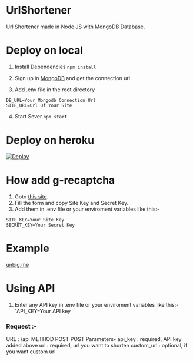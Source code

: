 # UrlShortener

Url Shortener made in Node JS with MongoDB Database.


# Deploy on local

1. Install Dependencies
`npm install`

2. Sign up in [MongoDB](https://www.mongodb.com/cloud/atlas/register) and get the connection url

3. Add .env file in the root directory
```
DB_URL=Your Mongodb Connection Url
SITE_URL=Url Of Your Site
```

4. Start Sever
`npm start`


# Deploy on heroku

[![Deploy](https://www.herokucdn.com/deploy/button.svg)](https://heroku.com/deploy?template=https://github.com/leeveshkamboj/UrlShortener/)


# How add g-recaptcha

1. Goto [this site](https://www.google.com/recaptcha/admin/create).
2. Fill the form and copy Site Key and Secret Key.
3. Add them in .env file or your enviroment variables like this:-
```
SITE_KEY=Your Site Key
SECRET_KEY=Your Secret Key
```


# Example
[unbig.me](https://unbig.me/)


# Using API

1. Enter any API key in .env file or your enviroment variables like this:-
`API_KEY=Your API key

### Request :-
URL : /api METHOD POST
POST Parameters-
api_key : required, API key added above
url : required, url you want to shorten
custom_url : optional, if you want custom url